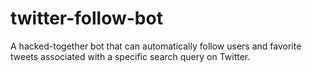 twitter-follow-bot
==================

A hacked-together bot that can automatically follow users and favorite tweets associated with a specific search query on Twitter.
